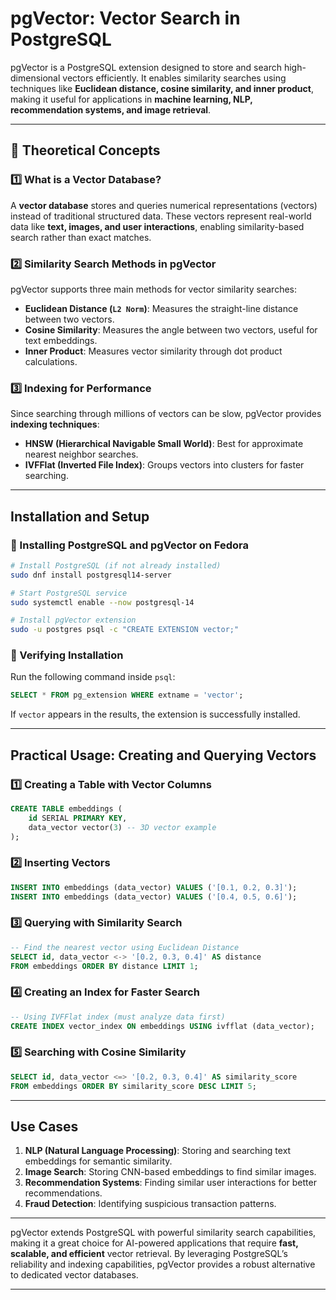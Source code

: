 # **pgVector: Vector Search in PostgreSQL**

pgVector is a PostgreSQL extension designed to store and search high-dimensional vectors efficiently. It enables similarity searches using techniques like **Euclidean distance, cosine similarity, and inner product**, making it useful for applications in **machine learning, NLP, recommendation systems, and image retrieval**.

---

## **🔹 Theoretical Concepts**

### **1️⃣ What is a Vector Database?**
A **vector database** stores and queries numerical representations (vectors) instead of traditional structured data. These vectors represent real-world data like **text, images, and user interactions**, enabling similarity-based search rather than exact matches.

### **2️⃣ Similarity Search Methods in pgVector**
pgVector supports three main methods for vector similarity searches:

- **Euclidean Distance (`L2 Norm`)**: Measures the straight-line distance between two vectors.
- **Cosine Similarity**: Measures the angle between two vectors, useful for text embeddings.
- **Inner Product**: Measures vector similarity through dot product calculations.

### **3️⃣ Indexing for Performance**
Since searching through millions of vectors can be slow, pgVector provides **indexing techniques**:

- **HNSW (Hierarchical Navigable Small World)**: Best for approximate nearest neighbor searches.
- **IVFFlat (Inverted File Index)**: Groups vectors into clusters for faster searching.

---

## **Installation and Setup**

### **🔹 Installing PostgreSQL and pgVector on Fedora**
```sh
# Install PostgreSQL (if not already installed)
sudo dnf install postgresql14-server

# Start PostgreSQL service
sudo systemctl enable --now postgresql-14

# Install pgVector extension
sudo -u postgres psql -c "CREATE EXTENSION vector;"
```

### **🔹 Verifying Installation**
Run the following command inside `psql`:
```sql
SELECT * FROM pg_extension WHERE extname = 'vector';
```

If `vector` appears in the results, the extension is successfully installed.

---

## **Practical Usage: Creating and Querying Vectors**

### **1️⃣ Creating a Table with Vector Columns**
```sql
CREATE TABLE embeddings (
    id SERIAL PRIMARY KEY,
    data_vector vector(3) -- 3D vector example
);
```

### **2️⃣ Inserting Vectors**
```sql
INSERT INTO embeddings (data_vector) VALUES ('[0.1, 0.2, 0.3]');
INSERT INTO embeddings (data_vector) VALUES ('[0.4, 0.5, 0.6]');
```

### **3️⃣ Querying with Similarity Search**
```sql
-- Find the nearest vector using Euclidean Distance
SELECT id, data_vector <-> '[0.2, 0.3, 0.4]' AS distance
FROM embeddings ORDER BY distance LIMIT 1;
```

### **4️⃣ Creating an Index for Faster Search**
```sql
-- Using IVFFlat index (must analyze data first)
CREATE INDEX vector_index ON embeddings USING ivfflat (data_vector);
```

### **5️⃣ Searching with Cosine Similarity**
```sql
SELECT id, data_vector <=> '[0.2, 0.3, 0.4]' AS similarity_score
FROM embeddings ORDER BY similarity_score DESC LIMIT 5;
```

---

## **Use Cases**
1. **NLP (Natural Language Processing)**: Storing and searching text embeddings for semantic similarity.
2. **Image Search**: Storing CNN-based embeddings to find similar images.
3. **Recommendation Systems**: Finding similar user interactions for better recommendations.
4. **Fraud Detection**: Identifying suspicious transaction patterns.

---


pgVector extends PostgreSQL with powerful similarity search capabilities, making it a great choice for AI-powered applications that require **fast, scalable, and efficient** vector retrieval. By leveraging PostgreSQL’s reliability and indexing capabilities, pgVector provides a robust alternative to dedicated vector databases.

---


